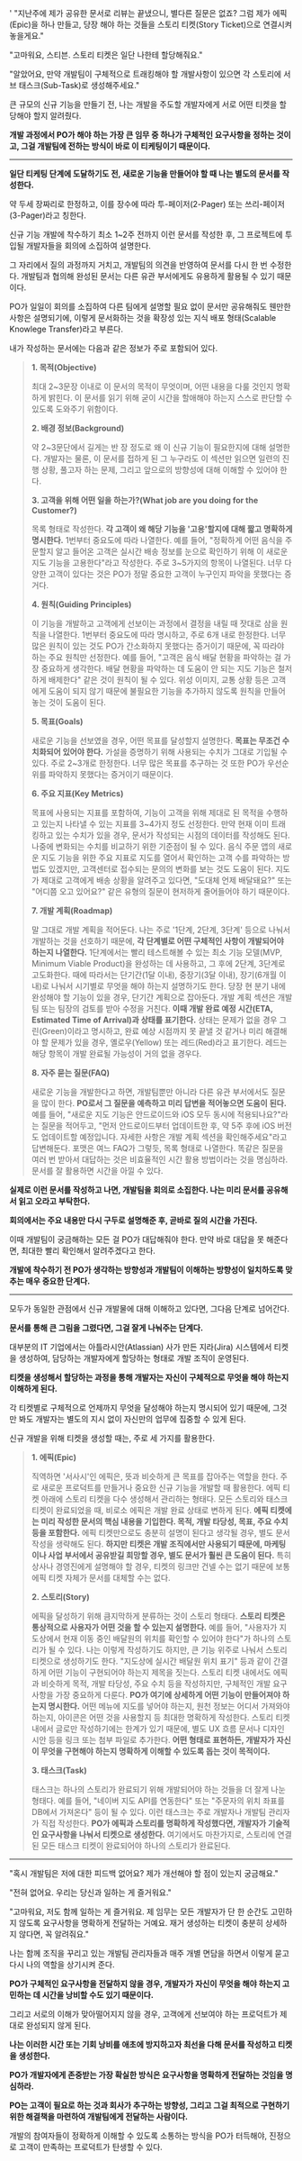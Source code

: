 '
"지난주에 제가 공유한 문서로 리뷰는 끝냈으니, 별다른 질문은 없죠? 그럼 제가 에픽(Epic)을 하나 만들고, 당장 해야 하는 것들을 스토리 티켓(Story Ticket)으로 연결시켜 놓을게요."

"고마워요, 스티븐. 스토리 티켓은 일단 나한테 할당해줘요."

"알았어요, 만약 개발팀이 구체적으로 트래킹해야 할 개발사항이 있으면 각 스토리에 서브 태스크(Sub-Task)로 생성해주세요."

큰 규모의 신규 기능을 만들기 전, 나는 개발을 주도할 개발자에게 서로 어떤 티켓을 할당해야 할지 알려줬다.

**개발 과정에서 PO가 해야 하는 가장 큰 임무 중 하나가 구체적인 요구사항을 정하는 것이고, 그걸 개발팀에 전하는 방식이 바로 이 티케팅이기 때문이다.**

---

**일단 티케팅 단계에 도달하기도 전, 새로운 기능을 만들어야 할 때 나는 별도의 문서를 작성한다.**

약 두세 장짜리로 한정하고, 이를 장수에 따라 투-페이저(2-Pager) 또는 쓰리-페이저(3-Pager)라고 칭한다.

신규 기능 개발에 착수하기 최소 1~2주 전까지 이런 문서를 작성한 후, 그 프로젝트에 투입될 개발자들을 회의에 소집하여 설명한다.

그 자리에서 질의 과정까지 거치고, 개발팀의 의견을 반영하여 문서를 다시 한 번 수정한다. 개발팀과 협의해 완성된 문서는 다른 유관 부서에게도 유용하게 활용될 수 있기 때문이다.

PO가 일일이 회의를 소집하여 다른 팀에게 설명할 필요 없이 문서만 공유해줘도 웬만한 사항은 설명되기에, 이렇게 문서화하는 것을 확장성 있는 지식 배포 형태(Scalable Knowlege Transfer)라고 부른다.

내가 작성하는 문서에는 다음과 같은 정보가 주로 포함되어 있다.

> **1. 목적(Objective)**
>
> 최대 2~3문장 이내로 이 문서의 목적이 무엇이며, 어떤 내용을 다룰 것인지 명확하게 밝힌다. 이 문서를 읽기 위해 굳이 시간을 할애해야 하는지 스스로 판단할 수 있도록 도와주기 위함이다.
>
> **2. 배경 정보(Background)**
>
> 약 2~3문단에서 길게는 반 장 정도로 왜 이 신규 기능이 필요한지에 대해 설명한다. 개발자는 물론, 이 문서를 접하게 된 그 누구라도 이 섹션만 읽으면 일련의 진행 상황, 풀고자 하는 문제, 그리고 앞으로의 방향성에 대해 이해할 수 있어야 한다.
>
> **3. 고객을 위해 어떤 일을 하는가?(What job are you doing for the Customer?)**
>
> 목록 형태로 작성한다. **각 고객이 왜 해당 기능을 '고용'할지에 대해 짧고 명확하게 명시한다.** 1번부터 중요도에 따라 나열한다. 예를 들어, "정확하게 어떤 음식을 주문할지 알고 들어온 고객은 실시간 배송 정보를 눈으로 확인하기 위해 이 새로운 지도 기능을 고용한다"라고 작성한다. 주로 3~5가지의 항목이 나열된다. 너무 다양한 고객이 있다는 것은 PO가 정말 중요한 고객이 누구인지 파악을 못했다는 증거다.
>
> **4. 원칙(Guiding Principles)**
>
> 이 기능을 개발하고 고객에게 선보이는 과정에서 결정을 내릴 때 잣대로 삼을 원칙을 나열한다. 1번부터 중요도에 따라 명시하고, 주로 6개 내로 한정한다. 너무 많은 원칙이 있는 것도 PO가 간소화하지 못했다는 증거이기 때문에, 꼭 따라야 하는 주요 원칙만 선정한다. 예를 들어, "고객은 음식 배달 현황을 파악하는 걸 가장 중요하게 생각한다. 배달 현황을 파악하는 데 도움이 안 되는 지도 기능은 철저하게 배제한다" 같은 것이 원칙이 될 수 있다. 위성 이미지, 교통 상황 등은 고객에게 도움이 되지 않기 때문에 불필요한 기능을 추가하지 않도록 원칙을 만들어놓는 것이 도움이 된다.
>
> **5. 목표(Goals)**
>
> 새로운 기능을 선보였을 경우, 어떤 목표를 달성할지 설명한다. **목표는 무조건 수치화되어 있어야 한다.** 가설을 증명하기 위해 사용되는 수치가 그대로 기입될 수 있다. 주로 2~3개로 한정한다. 너무 많은 목표를 추구하는 것 또한 PO가 우선순위를 파악하지 못했다는 증거이기 때문이다.
> 
> **6. 주요 지표(Key Metrics)**
>
> 목표에 사용되는 지표를 포함하여, 기능이 고객을 위해 제대로 된 목적을 수행하고 있는지 나타낼 수 있는 지표를 3~4가지 정도 선정한다. 만약 현재 이미 트래킹하고 있는 수치가 있을 경우, 문서가 작성되는 시점의 데이터를 작성해도 된다. 나중에 변화되는 수치를 비교하기 위한 기준점이 될 수 있다. 음식 주문 앱의 새로운 지도 기능을 위한 주요 지표로 지도를 열어서 확인하는 고객 수를 파악하는 방법도 있겠지만, 고객센터로 접수되는 문의의 변화를 보는 것도 도움이 된다. 지도가 제대로 고객에게 배송 상황을 알려주고 있다면, "도대체 언제 배달돼요?" 또는 "어디쯤 오고 있어요?" 같은 유형의 질문이 현저하게 줄어들어야 하기 때문이다.
>
> **7. 개발 계획(Roadmap)**
>
> 말 그대로 개발 계획을 적어둔다. 나는 주로 '1단계, 2단계, 3단계' 등으로 나눠서 개발하는 것을 선호하기 때문에, **각 단계별로 어떤 구체적인 사항이 개발되어야 하는지 나열한다.** 1단계에서는 빨리 테스트해볼 수 있는 최소 기능 모델(MVP, Minimum Viable Product)을 완성하는 데 사용하고, 그 후에 2단계, 3단계로 고도화한다. 때에 따라서는 단기간(1달 이내), 중장기(3달 이내), 장기(6개월 이내)로 나눠서 시기별로 무엇을 해야 하는지 설명하기도 한다. 당장 현 분기 내에 완성해야 할 기능이 있을 경우, 단기간 계획으로 잡아둔다. 개발 계획 섹션은 개발팀 또는 팀장의 검토를 받아 수정을 거친다. **이때 개발 완료 예정 시간(ETA, Estimated Time of Arrival)과 상태를 표기한다.** 상태는 문제가 없을 경우 그린(Green)이라고 명시하고, 완료 예상 시점까지 못 끝낼 것 같거나 미리 해결해야 할 문제가 있을 경우, 옐로우(Yellow) 또는 레드(Red)라고 표기한다. 레드는 해당 항목이 개발 완료될 가능성이 거의 없을 경우다.
>
> **8. 자주 묻는 질문(FAQ)**
> 
> 새로운 기능을 개발한다고 하면, 개발팀뿐만 아니라 다른 유관 부서에서도 질문을 많이 한다. **PO로서 그 질문을 예측하고 미리 답변을 적어놓으면 도움이 된다.** 예를 들어, "새로운 지도 기능은 안드로이드와 iOS 모두 동시에 적용되나요?"라는 질문을 적어두고, "먼저 안드로이드부터 업데이트한 후, 약 5주 후에 iOS 버전도 업데이트할 예정입니다. 자세한 사항은 개발 계획 섹션을 확인해주세요"라고 답변해둔다. 포맷은 여느 FAQ가 그렇듯, 목록 형태로 나열한다. 똑같은 질문을 여러 번 받아서 대답하는 것은 비효율적인 시간 활용 방법이라는 것을 명심하라. 문서를 잘 활용하면 시간을 아낄 수 있다.

**실제로 이런 문서를 작성하고 나면, 개발팀을 회의로 소집한다. 나는 미리 문서를 공유해서 읽고 오라고 부탁한다.**

**회의에서는 주요 내용만 다시 구두로 설명해준 후, 곧바로 질의 시간을 가진다.**

이때 개발팀이 궁금해하는 모든 걸 PO가 대답해줘야 한다. 만약 바로 대답을 못 해준다면, 최대한 빨리 확인해서 알려주겠다고 한다.

**개발에 착수하기 전 PO가 생각하는 방향성과 개발팀이 이해하는 방향성이 일치하도록 맞추는 매우 중요한 단계다.**

---

모두가 동일한 관점에서 신규 개발물에 대해 이해하고 있다면, 그다음 단계로 넘어간다.

**문서를 통해 큰 그림을 그렸다면, 그걸 잘게 나눠주는 단계다.**

대부분의 IT 기업에서는 아틀라시안(Atlassian) 사가 만든 지라(Jira) 시스템에서 티켓을 생성하여, 담당하는 개발자에게 할당하는 형태로 개발 조직이 운영된다.

**티켓을 생성해서 할당하는 과정을 통해 개발자는 자신이 구체적으로 무엇을 해야 하는지 이해하게 된다.**

각 티켓별로 구체적으로 언제까지 무엇을 달성해야 하는지 명시되어 있기 때문에, 그것만 봐도 개발자는 별도의 지시 없이 자신만의 업무에 집중할 수 있게 된다.

신규 개발을 위해 티켓을 생성할 때는, 주로 세 가지를 활용한다.

> **1. 에픽(Epic)**
>
> 직역하면 '서사시'인 에픽은, 뜻과 비슷하게 큰 목표를 잡아주는 역할을 한다. 주로 새로운 프로덕트를 만들거나 중요한 신규 기능을 개발할 때 활용한다. 에픽 티켓 아래에 스토리 티켓을 다수 생성해서 관리하는 형태다. 모든 스토리와 태스크 티켓이 완료되었을 때, 비로소 에픽은 개발 완료 상태로 변하게 된다. **에픽 티켓에는 미리 작성한 문서의 핵심 내용을 기입한다. 목적, 개발 타당성, 목표, 주요 수치 등을 포함한다.** 에픽 티켓만으로도 충분히 설명이 된다고 생각될 경우, 별도 문서 작성을 생략해도 된다. **하지만 티켓은 개발 조직에서만 사용되기 때문에, 마케팅이나 사업 부서에서 공유받길 희망할 경우, 별도 문서가 훨씬 큰 도움이 된다.** 특히 상사나 경영진에게 설명해야 할 경우, 티켓의 링크만 건넬 수는 없기 때문에 보통 에픽 티켓 자체가 문서를 대체할 수는 없다.
>
> **2. 스토리(Story)**
>
> 에픽을 달성하기 위해 큼지막하게 분류하는 것이 스토리 형태다. **스토리 티켓은 통상적으로 사용자가 어떤 것을 할 수 있는지 설명한다.** 예를 들어, "사용자가 지도상에서 현재 이동 중인 배달원의 위치를 확인할 수 있어야 한다"가 하나의 스토리가 될 수 있다. 나는 이렇게 작성하기도 하지만, 큰 기능 위주로 나눠서 스토리 티켓으로 생성하기도 한다. "지도상에 실시간 배달원 위치 표기" 등과 같이 간결하게 어떤 기능이 구현되어야 하는지 제목을 짓는다. 스토리 티켓 내에서도 에픽과 비슷하게 목적, 개발 타당성, 주요 수치 등을 작성하지만, 구체적인 개발 요구사항을 가장 중요하게 다룬다. **PO가 여기에 상세하게 어떤 기능이 만들어져야 하는지 명시한다.** 어떤 메뉴에 지도를 넣어야 하는지, 원천 정보는 어디서 가져와야 하는지, 아이콘은 어떤 것을 사용할지 등 최대한 명확하게 작성한다. 스토리 티켓 내에서 글로만 작성하기에는 한계가 있기 때문에, 별도 UX 흐름 문서나 디자인 시안 등을 링크 또는 첨부 파일로 추가한다. **어떤 형태로 표현하든, 개발자가 자신이 무엇을 구현해야 하는지 명확하게 이해할 수 있도록 돕는 것이 목적이다.**
>
> **3. 태스크(Task)**
>
> 태스크는 하나의 스토리가 완료되기 위해 개발되어야 하는 것들을 더 잘게 나눈 형태다. 예를 들어, "네이버 지도 API를 연동한다" 또는 "주문자의 위치 좌표를 DB에서 가져온다" 등이 될 수 있다. 이런 태스크는 주로 개발자나 개발팀 관리자가 직접 작성한다. **PO가 에픽과 스토리를 명확하게 작성했다면, 개발자가 기술적인 요구사항을 나눠서 티켓으로 생성한다.** 여기에서도 마찬가지로, 스토리에 연결된 모든 태스크 티켓이 완료되어야 하나의 스토리가 완료된다.

---

"혹시 개발팀은 저에 대한 피드백 없어요? 제가 개선해야 할 점이 있는지 궁금해요."

"전혀 없어요. 우리는 당신과 일하는 게 즐거워요."

"고마워요, 저도 함께 일하는 게 즐거워요. 제 임무는 모든 개발자가 단 한 순간도 고민하지 않도록 요구사항을 명확하게 전달하는 거예요. 재거 생성하는 티켓이 충분히 상세하지 않다면, 꼭 알려줘요."

나는 함께 조직을 꾸리고 있는 개발팀 관리자들과 매주 개별 면담을 하면서 이렇게 묻고 다시 나의 역할을 상기시켜 준다.

**PO가 구체적인 요구사항을 전달하지 않을 경우, 개발자가 자신이 무엇을 해야 하는지 고민하는 데 시간을 낭비할 수도 있기 때문이다.**

그리고 서로의 이해가 맞아떨어지지 않을 경우, 고객에게 선보여야 하는 프로덕트가 제대로 완성되지 않게 된다.

**나는 이러한 시간 또는 기회 낭비를 애초에 방지하고자 최선을 다해 문서를 작성하고 티켓을 생성한다.**

**PO가 개발자에게 존중받는 가장 확실한 방식은 요구사항을 명확하게 전달하는 것임을 명심하라.**

**PO는 고객이 필요로 하는 것과 회사가 추구하는 방향성, 그리고 그걸 최적으로 구현하기 위한 해결책을 마련하여 개발팀에게 전달하는 사람이다.**

개발의 참여자들이 정확하게 이해할 수 있도록 소통하는 방식을 PO가 터득해야, 진정으로 고객이 만족하는 프로덕트가 탄생할 수 있다.
